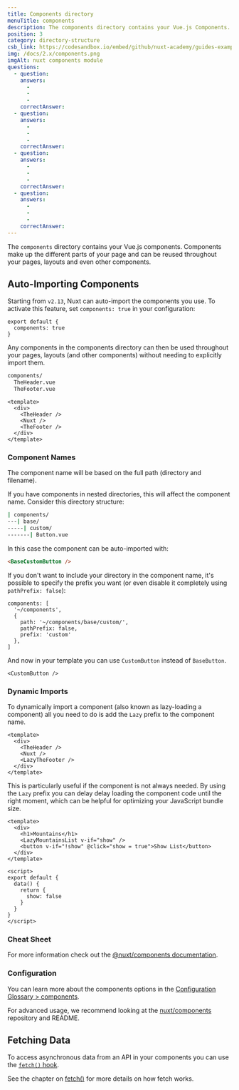 ```yaml
---
title: Components directory
menuTitle: components
description: The components directory contains your Vue.js Components. Components are what makes up the different parts of your page and can be reused and imported into your pages, layouts and even other components.
position: 3
category: directory-structure
csb_link: https://codesandbox.io/embed/github/nuxt-academy/guides-examples/tree/master/04_directory_structure/03_components?fontsize=14&hidenavigation=1&theme=dark
img: /docs/2.x/components.png
imgAlt: nuxt components module
questions:
  - question:
    answers:
      -
      -
      -
    correctAnswer:
  - question:
    answers:
      -
      -
      -
    correctAnswer:
  - question:
    answers:
      -
      -
      -
    correctAnswer:
  - question:
    answers:
      -
      -
      -
    correctAnswer:
---
```


The `components` directory contains your Vue.js components. Components make up the different parts of your page and can be reused throughout your pages, layouts and even other components.

## Auto-Importing Components

Starting from `v2.13`, Nuxt can auto-import the components you use. To activate this feature, set `components: true` in your configuration:

```js{}[nuxt.config.js]
export default {
  components: true
}
```

Any components in the components directory can then be used throughout your pages, layouts (and other components) without needing to explicitly import them.

```bash
components/
  TheHeader.vue
  TheFooter.vue
```

```html{}[layouts/default.vue]
<template>
  <div>
    <TheHeader />
    <Nuxt />
    <TheFooter />
  </div>
</template>
```

### Component Names

The component name will be based on the full path (directory and filename).

If you have components in nested directories, this will affect the component name. Consider this directory structure:

```bash
| components/
---| base/
-----| custom/
-------| Button.vue
```

In this case the component can be auto-imported with:

```html
<BaseCustomButton />
```

If you don't want to include your directory in the component name, it's possible to specify the prefix you want (or even disable it completely using `pathPrefix: false`): 

```js{}[nuxt.config.js]
components: [
  '~/components',
  {
    path: '~/components/base/custom/',
    pathPrefix: false,
    prefix: 'custom'
  },
]
```

And now in your template you can use `CustomButton` instead of `BaseButton`.

```html{}[pages/index.vue]
<CustomButton />
```

### Dynamic Imports

To dynamically import a component (also known as lazy-loading a component) all you need to do is add the `Lazy` prefix to the component name.

```html{}[layouts/default.vue]
<template>
  <div>
    <TheHeader />
    <Nuxt />
    <LazyTheFooter />
  </div>
</template>
```

This is particularly useful if the component is not always needed. By using the `Lazy` prefix you can delay delay loading the component code until the right moment, which can be helpful for optimizing your JavaScript bundle size.

```html{}[pages/index.vue]
<template>
  <div>
    <h1>Mountains</h1>
    <LazyMountainsList v-if="show" />
    <button v-if="!show" @click="show = true">Show List</button>
  </div>
</template>

<script>
export default {
  data() {
    return {
      show: false
    }
  }
}
</script>
```

### Cheat Sheet

<app-modal :src="img" :alt="imgAlt"></app-modal>

<base-alert type="next">For more information check out the [@nuxt/components documentation](https://github.com/nuxt/components/).</base-alert>

### Configuration

You can learn more about the components options in the [Configuration Glossary > components](/docs/2.x/configuration-glossary/configuration-components).

For advanced usage, we recommend looking at the [nuxt/components](https://github.com/nuxt/components) repository and README.
## Fetching Data

To access asynchronous data from an API in your components you can use the [`fetch()` hook](/docs/2.x/features/data-fetching#the-fetch-method).

<base-alert type="next">

See the chapter on [fetch()](/docs/2.x/features/data-fetching#the-fetch-method) for more details on how fetch works.

</base-alert>
